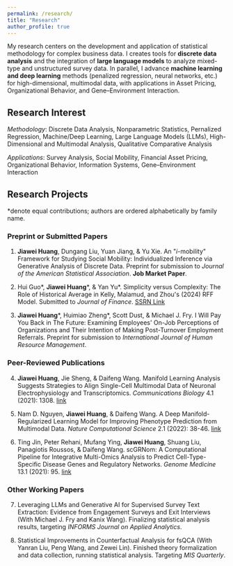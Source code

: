 ```yaml
---
permalink: /research/
title: "Research"
author_profile: true
---
```


My research centers on the development and application of statistical methodology for complex business data. I creates tools for **discrete data analysis** and the integration of **large language models** to analyze mixed-type and unstructured survey data. In parallel, I advance **machine learning and deep learning** methods (penalized regression, neural networks, etc.) for high-dimensional, multimodal data, with applications in Asset Pricing, Organizational Behavior, and Gene–Environment Interaction. 

## Research Interest

*Methodology*: Discrete Data Analysis, Nonparametric Statistics, Pernalized Regression, Machine/Deep Learning, Large Language Models (LLMs), High-Dimensional and Multimodal Analysis, Qualitative Comparative Analysis

*Applications*: Survey Analysis, Social Mobility, Financial Asset Pricing, Organizational Behavior, Information Systems, Gene–Environment Interaction

## Research Projects

*denote equal contributions; authors are ordered alphabetically by family name.

### Preprint or Submitted Papers

1. **Jiawei Huang**, Dungang Liu, Yuan Jiang, & Yu Xie. An "*i*-mobility" Framework for Studying Social Mobility: Individualized Inference via Generative Analysis of Discrete Data. Preprint for submission to *Journal of the American Statistical Association*. **Job Market Paper**.

2. Hui Guo\*, **Jiawei Huang**\*, & Yan Yu\*. Simplicity versus Complexity: The Role of Historical Average in Kelly, Malamud, and Zhou's (2024) RFF Model. Submitted to *Journal of Finance*. [SSRN Link](https://papers.ssrn.com/sol3/papers.cfm?abstract_id=5489967)

3. **Jiawei Huang**\*, Huimiao Zheng\*, Scott Dust, & Michael J. Fry. I Will Pay You Back in The Future: Examining Employees' On-Job Perceptions of Organizations and Their Intention of Making Post-Turnover Employment Referrals. Preprint for submission to *International Journal of Human Resource Management*.

### Peer-Reviewed Publications

4. **Jiawei Huang**, Jie Sheng, & Daifeng Wang. Manifold Learning Analysis Suggests Strategies to Align Single-Cell Multimodal Data of Neuronal Electrophysiology and Transcriptomics. *Communications Biology* 4.1 (2021): 1308. [link](https://www.nature.com/articles/s42003-021-02807-6)

5. Nam D. Nguyen, **Jiawei Huang**, & Daifeng Wang. A Deep Manifold-Regularized Learning Model for Improving Phenotype Prediction from Multimodal Data. *Nature Computational Science* 2.1 (2022): 38-46. [link](https://www.nature.com/articles/s43588-021-00185-x)

6. Ting Jin, Peter Rehani, Mufang Ying, **Jiawei Huang**, Shuang Liu, Panagiotis Roussos, & Daifeng Wang. scGRNom: A Computational Pipeline for Integrative Multi-Omics Analysis to Predict Cell-Type-Specific Disease Genes and Regulatory Networks. *Genome Medicine* 13.1 (2021): 95. [link](https://link.springer.com/article/10.1186/s13073-021-00908-9)

### Other Working Papers

7. Leveraging LLMs and Generative AI for Supervised Survey Text Extraction: Evidence from Engagement Surveys and Exit Interviews (With Michael J. Fry and Kanix Wang). Finalizing statistical analysis results, targeting *INFORMS Journal on Applied Analytics*.

8. Statistical Improvements in Counterfactual Analysis for fsQCA (With Yanran Liu, Peng Wang, and Zewei Lin). Finished theory formalization and data collection, running statistical analysis. Targeting *MIS Quarterly*.
